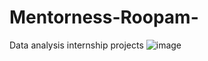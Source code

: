 # Mentorness-Roopam-
Data analysis internship projects
![image](https://github.com/user-attachments/assets/a4458930-0a64-4bbc-a2a5-07421b74d954)

